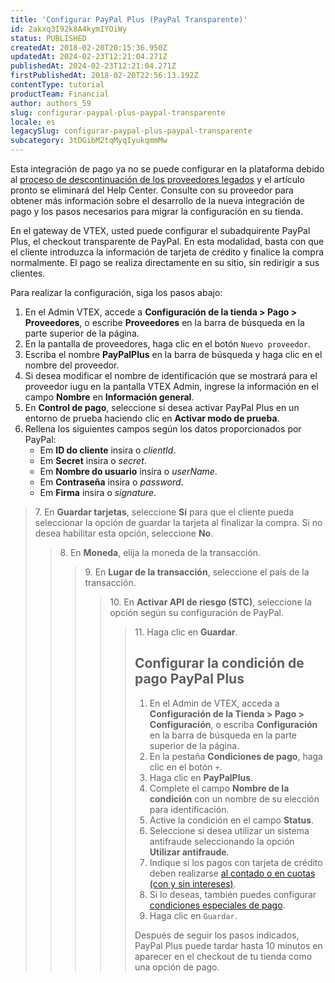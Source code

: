 ```yaml
---
title: 'Configurar PayPal Plus (PayPal Transparente)'
id: 2akxq3I92k8A4kymIYOiWy
status: PUBLISHED
createdAt: 2018-02-20T20:15:36.950Z
updatedAt: 2024-02-23T12:21:04.271Z
publishedAt: 2024-02-23T12:21:04.271Z
firstPublishedAt: 2018-02-20T22:56:13.192Z
contentType: tutorial
productTeam: Financial
author: authors_59
slug: configurar-paypal-plus-paypal-transparente
locale: es
legacySlug: configurar-paypal-plus-paypal-transparente
subcategory: 3tDGibM2tqMyqIyukqmmMw
---
```


<div class="alert alert-danger">Esta integración de pago ya no se puede configurar en la plataforma debido al <a href="https://help.vtex.com/es/announcements/descontinuacion-de-conectores-de-pago-legados-en-2024--4R5YIjUu1IWkiOHzXtQU14">proceso de descontinuación de los proveedores legados</a> y el artículo pronto se eliminará del Help Center. Consulte con su proveedor para obtener más información sobre el desarrollo de la nueva integración de pago y los pasos necesarios para migrar la configuración en su tienda.</div>

En el gateway de VTEX, usted puede configurar el subadquirente PayPal Plus, el checkout transparente de PayPal. En esta modalidad, basta con que el cliente introduzca la información de tarjeta de crédito y finalice la compra normalmente. El pago se realiza directamente en su sitio, sin redirigir a sus clientes.

Para realizar la configuración, siga los pasos abajo:

1. En el Admin VTEX, accede a __Configuración de la tienda > Pago > Proveedores__, o escribe __Proveedores__ en la barra de búsqueda en la parte superior de la página.
2. En la pantalla de proveedores, haga clic en el botón `Nuevo proveedor`.
3. Escriba el nombre __PayPalPlus__ en la barra de búsqueda y haga clic en el nombre del proveedor.
4. Si desea modificar el nombre de identificación que se mostrará para el proveedor iugu en la pantalla VTEX Admin, ingrese la información en el campo __Nombre__ en __Información general__.
5. En __Control de pago__, seleccione si desea activar PayPal Plus en un entorno de prueba haciendo clic en __Activar modo de prueba__.
6. Rellena los siguientes campos según los datos proporcionados por PayPal:
    - Em __ID do cliente__ insira o _clientId_.
    - Em __Secret__ insira o _secret_.
    - Em __Nombre do usuario__ insira o _userName_.
    - Em __Contraseña__ insira o _password_.
    - Em __Firma__ insira o _signature_.

<blockquote><ui>  7. En <b>Guardar tarjetas</b>, seleccione <b>Sí</b> para que el cliente pueda seleccionar la opción de guardar la tarjeta al finalizar la compra. Si no desea habilitar esta opción, seleccione <b>No</b>.</ui>

<blockquote><ui>  8. En <b>Moneda</b>, elija la moneda de la transacción.</ui>

<blockquote><ui>  9. En <b>Lugar de la transacción</b>, seleccione el país de la transacción.</ui>

<blockquote><ui>  10. En <b>Activar API de riesgo (STC)</b>, seleccione la opción según su configuración de PayPal.</ui>

<blockquote><ui>  11. Haga clic en <b>Guardar</b>.</ui>

## Configurar la condición de pago PayPal Plus

1. En el Admin de VTEX, acceda a __Configuración de la Tienda > Pago > Configuración__, o escriba __Configuración__ en la barra de búsqueda en la parte superior de la página.
2. En la pestaña __Condiciones de pago__, haga clic en el botón `+`.
3. Haga clic en __PayPalPlus__.
4. Complete el campo __Nombre de la condición__ con un nombre de su elección para identificación.
5. Active la condición en el campo __Status__.
6. Seleccione si desea utilizar un sistema antifraude seleccionando la opción __Utilizar antifraude__.
7. Indique si los pagos con tarjeta de crédito deben realizarse [al contado o en cuotas (con y sin intereses)](https://help.vtex.com/es/tutorial/condiciones-de-pago--tutorials_455).
8. Si lo deseas, también puedes configurar [condiciones especiales de pago](https://help.vtex.com/es/tutorial/condiciones-especiales--tutorials_456).
9. Haga clic en `Guardar`.

Después de seguir los pasos indicados, PayPal Plus puede tardar hasta 10 minutos en aparecer en el checkout de tu tienda como una opción de pago.
